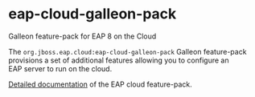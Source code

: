 # eap-cloud-galleon-pack
Galleon feature-pack for EAP 8 on the Cloud

The ``org.jboss.eap.cloud:eap-cloud-galleon-pack`` Galleon feature-pack provisions a set of additional features allowing you to configure an \
EAP server to run on the cloud. 

[Detailed documentation](doc/index.md) of the EAP cloud feature-pack.